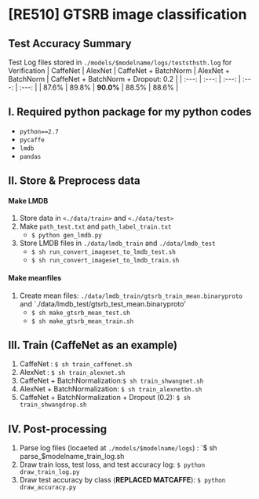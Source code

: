# [RE510] GTSRB image classification
## Test Accuracy Summary
Test Log files stored in `./models/$modelname/logs/teststhsth.log` for Verification
| CaffeNet | AlexNet | CaffeNet + BatchNorm | AlexNet + BatchNorm | CaffeNet + BatchNorm + Dropout: 0.2 |
| :---: | :---: | :---: | :---: | :---: |
| 87.6% | 89.8% | __90.0%__ | 88.5% | 88.6% |




## I. Required python package for my python codes
* `python==2.7`
* `pycaffe`
* `lmdb`
* `pandas`

## II. Store & Preprocess data

#### Make LMDB
1. Store data in `<./data/train>` and `<./data/test>`
2. Make `path_test.txt` and `path_label_train.txt`
    * `$ python gen_lmdb.py`
3. Store LMDB files in `./data/lmdb_train` and `./data/lmdb_test`
    * `$ sh run_convert_imageset_to_lmdb_test.sh`  
    * `$ sh run_convert_imageset_to_lmdb_train.sh`

#### Make meanfiles
1. Create mean files: `./data/lmdb_train/gtsrb_train_mean.binaryproto` and `./data/lmdb_test/gtsrb_test_mean.binaryproto'
    * `$ sh make_gtsrb_mean_test.sh`
    * `$ sh make_gtsrb_mean_train.sh`

## III. Train (CaffeNet as an example)
1. CaffeNet : `$ sh train_caffenet.sh`
2. AlexNet  : `$ sh train_alexnet.sh`
3. CaffeNet + BatchNormalization:`$ sh train_shwangnet.sh`
4. AlexNet + BatchNormalization: `$ sh train_alexnetbn.sh`
5. CaffeNet + BatchNormalization + Dropout (0.2): `$ sh train_shwangdrop.sh`

## IV. Post-processing
1. Parse log files (locaeted at `./models/$modelname/logs`) : `$ sh parse_$modelname_train_log.sh
2. Draw train loss, test loss, and test accuracy log: `$ python draw_train_log.py`
3. Draw test accuracy by class (__REPLACED MATCAFFE__): `$ python draw_accuracy.py`
